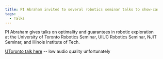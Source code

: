 ```yaml
---
title: PI Abraham invited to several robotics seminar talks to show-case our work!
tags:
  - Talks
---
```


PI Abraham gives talks on optimality and guarantees in robotic exploration at the University of Toronto Robotics Seminar, UIUC Robotics Seminar, NJIT Seminar, and Illinois Institute of Tech. 

[UToronto talk here](https://www.youtube.com/watch?v=WoO1X-0EBLA) -- low audio quality unfortunately





